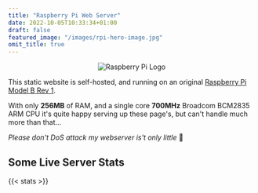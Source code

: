 ```yaml
---
title: "Raspberry Pi Web Server"
date: 2022-10-05T10:33:34+01:00
draft: false
featured_image: "/images/rpi-hero-image.jpg"
omit_title: true
---
```


<div style="text-align: center">
  <img alt="Raspberry Pi Logo" src="/images/rpi-logo.png" />
</div>

This static website is self-hosted, and running on an original [Raspberry Pi Model B Rev 1](https://en.wikipedia.org/wiki/Raspberry_Pi#Simplified_Model_B_changelog).

With only **256MB** of RAM, and a single core **700MHz** Broadcom BCM2835 ARM CPU it's quite happy serving up these page's, but can't handle much more than that...

*Please don't DoS attack my webserver is't only little* 🙏

Some Live Server Stats
----------------------

{{< stats >}}